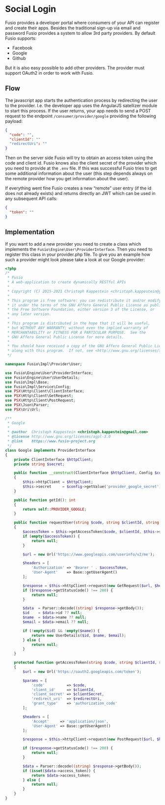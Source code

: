 
# Social Login

Fusio provides a developer portal where consumers of your API can register and create their apps. Besides the
traditional sign-up via email and password Fusio provides a system to allow 3rd party providers. By default Fusio
supports:

* Facebook
* Google
* Github

But it is also easy possible to add other providers. The provider must support OAuth2 in order to work with Fusio.

## Flow

The javascript app starts the authentication process by redirecting the user to the provider. I.e. the developer app
uses the AngularJS satellizer module to start this process. If the user returns, your app needs to send a POST request
to the endpoint `/consumer/provider/google` providing the following payload:

```json
{
  "code": "",
  "clientId": ""
  "redirectUri": ""
}
```

Then on the server side Fusio will try to obtain an access token using the code and client id. Fusio knows also the
client secret of the provider which you need to provide at the `.env` file. If this was successful Fusio tries to get
some additional information about the user (this step depends always on the remote provider how you get information
about the user).

If everything went fine Fusio creates a new “remote” user entry (if the id does not already exists) and returns directly
an JWT which can be used in any subsequent API calls:

```json
{
  "token": ""
}
```

## Implementation

If you want to add a new provider you need to create a class which implements the `Fusio\Engine\User\ProviderInterface`.
Then you need to register this class in your provider.php file. To give you an example how such a provider might look
please take a look at our Google provider:

```php
<?php
/*
 * Fusio
 * A web-application to create dynamically RESTful APIs
 *
 * Copyright (C) 2015-2021 Christoph Kappestein <christoph.kappestein@gmail.com>
 *
 * This program is free software: you can redistribute it and/or modify
 * it under the terms of the GNU Affero General Public License as published by
 * the Free Software Foundation, either version 3 of the License, or
 * any later version.
 *
 * This program is distributed in the hope that it will be useful,
 * but WITHOUT ANY WARRANTY; without even the implied warranty of
 * MERCHANTABILITY or FITNESS FOR A PARTICULAR PURPOSE.  See the
 * GNU Affero General Public License for more details.
 *
 * You should have received a copy of the GNU Affero General Public License
 * along with this program.  If not, see <http://www.gnu.org/licenses/>.
 */

namespace Fusio\Impl\Provider\User;

use Fusio\Engine\User\ProviderInterface;
use Fusio\Engine\User\UserDetails;
use Fusio\Impl\Base;
use Fusio\Impl\Service\Config;
use PSX\Http\Client\ClientInterface;
use PSX\Http\Client\GetRequest;
use PSX\Http\Client\PostRequest;
use PSX\Json\Parser;
use PSX\Uri\Url;

/**
 * Google
 *
 * @author  Christoph Kappestein <christoph.kappestein@gmail.com>
 * @license http://www.gnu.org/licenses/agpl-3.0
 * @link    https://www.fusio-project.org
 */
class Google implements ProviderInterface
{
    private ClientInterface $httpClient;
    private string $secret;

    public function __construct(ClientInterface $httpClient, Config $config)
    {
        $this->httpClient = $httpClient;
        $this->secret     = $config->getValue('provider_google_secret');
    }

    public function getId(): int
    {
        return self::PROVIDER_GOOGLE;
    }

    public function requestUser(string $code, string $clientId, string $redirectUri): ?UserDetails
    {
        $accessToken = $this->getAccessToken($code, $clientId, $this->secret, $redirectUri);
        if (empty($accessToken)) {
            return null;
        }

        $url = new Url('https://www.googleapis.com/userinfo/v2/me');

        $headers = [
            'Authorization' => 'Bearer ' . $accessToken,
            'User-Agent'    => Base::getUserAgent()
        ];

        $response = $this->httpClient->request(new GetRequest($url, $headers));
        if ($response->getStatusCode() !== 200) {
            return null;
        }

        $data  = Parser::decode((string) $response->getBody());
        $id    = $data->id ?? null;
        $name  = $data->name ?? null;
        $email = $data->email ?? null;

        if (!empty($id) && !empty($name)) {
            return new UserDetails($id, $name, $email);
        } else {
            return null;
        }
    }

    protected function getAccessToken(string $code, string $clientId, string $clientSecret, string $redirectUri): ?string
    {
        $url = new Url('https://oauth2.googleapis.com/token');

        $params = [
            'code'          => $code,
            'client_id'     => $clientId,
            'client_secret' => $clientSecret,
            'redirect_uri'  => $redirectUri,
            'grant_type'    => 'authorization_code'
        ];

        $headers = [
            'Accept'     => 'application/json',
            'User-Agent' => Base::getUserAgent()
        ];

        $response = $this->httpClient->request(new PostRequest($url, $headers, $params));

        if ($response->getStatusCode() !== 200) {
            return null;
        }

        $data = Parser::decode((string) $response->getBody());
        if (isset($data->access_token)) {
            return $data->access_token;
        } else {
            return null;
        }
    }
}
```


